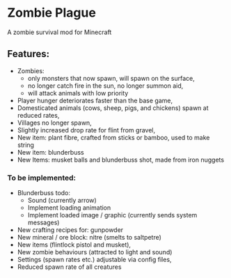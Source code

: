 # Zombie Plague

A zombie survival mod for Minecraft

## Features:
- Zombies:
  - only monsters that now spawn, will spawn on the surface, 
  - no longer catch fire in the sun, no longer summon aid,
  - will attack animals with low priority
- Player hunger deteriorates faster than the base game,
- Domesticated animals (cows, sheep, pigs, and chickens) spawn at reduced rates,
- Villages no longer spawn,
- Slightly increased drop rate for flint from gravel,
- New item: plant fibre, crafted from sticks or bamboo, used to make string
- New item: blunderbuss
- New Items: musket balls and blunderbuss shot, made from iron nuggets

### To be implemented:
- Blunderbuss todo:
  - Sound (currently arrow)
  - Implement loading animation
  - Implement loaded image / graphic (currently sends system messages)
- New crafting recipes for: gunpowder
- New mineral / ore block: nitre (smelts to saltpetre)
- New items (flintlock pistol and musket),
- New zombie behaviours (attracted to light and sound)
- Settings (spawn rates etc.) adjustable via config files,
- Reduced spawn rate of all creatures
